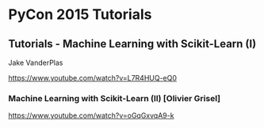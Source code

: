 
# PyCon 2015 Tutorials

## Tutorials - Machine Learning with Scikit-Learn (I)

Jake VanderPlas

https://www.youtube.com/watch?v=L7R4HUQ-eQ0

### Machine Learning with Scikit-Learn (II) [Olivier Grisel]

https://www.youtube.com/watch?v=oGqGxvqA9-k
